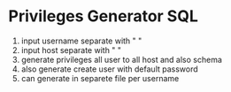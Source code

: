 # Privileges Generator SQL

1. input username separate with " "
2. input host separate with " "
4. generate privileges all user to all host and also schema
5. also generate create user with default password
7. can generate in separete file per username